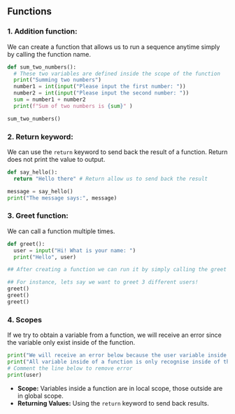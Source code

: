 ## **Functions**

### **1. Addition function:**
We can create a function that allows us to run a sequence anytime simply by calling the function name.

```python
def sum_two_numbers():
  # These two variables are defined inside the scope of the function
  print("Summing two numbers")
  number1 = int(input("Please input the first number: "))
  number2 = int(input("Please input the second number: "))
  sum = number1 + number2
  print(f"Sum of two numbers is {sum}" )

sum_two_numbers()
```

### **2. Return keyword:**
We can use the `return` keyword to send back the result of a function. Return does not print the value to output.

```python
def say_hello():
  return "Hello there" # Return allow us to send back the result

message = say_hello()
print("The message says:", message)
```

### **3. Greet function:**
We can call a function multiple times.

```python
def greet():
  user = input("Hi! What is your name: ")
  print("Hello", user)

## After creating a function we can run it by simply calling the greet function!

## For instance, lets say we want to greet 3 different users!
greet()
greet()
greet()
```

### **4. Scopes**
If we try to obtain a variable from a function, we will receive an error since the variable only exist inside of the function.

```python
print("We will receive an error below because the user variable inside of the greet() function is not defined outside of the function")
print("All variable inside of a function is only recognise inside of the function! :)")
# Comment the line below to remove error
print(user)
```

- **Scope:** Variables inside a function are in local scope, those outside are in global scope.
- **Returning Values:** Using the `return` keyword to send back results.

